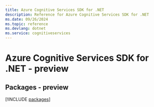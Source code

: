 ```yaml
---
title: Azure Cognitive Services SDK for .NET
description: Reference for Azure Cognitive Services SDK for .NET
ms.date: 09/26/2024
ms.topic: reference
ms.devlang: dotnet
ms.service: cognitiveservices
---
```

# Azure Cognitive Services SDK for .NET - preview
## Packages - preview
[!INCLUDE [packages](cognitive-services-index.md)]